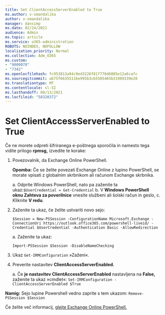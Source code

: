 ```yaml
---
title: Set ClientAccessServerEnabled to True
ms.author: v-smandalika
author: v-smandalika
manager: dansimp
ms.date: 02/24/2021
audience: Admin
ms.topic: article
ms.service: o365-administration
ROBOTS: NOINDEX, NOFOLLOW
localization_priority: Normal
ms.collection: Adm_O365
ms.custom:
- "9000078"
- "7342"
ms.openlocfilehash: fc953813a94c9ed3226f81f776d6085e12a6cafc
ms.sourcegitcommit: ab75f66355116e995b3cb5505465b31989339e28
ms.translationtype: MT
ms.contentlocale: sl-SI
ms.lasthandoff: 08/13/2021
ms.locfileid: "58320372"
---
```

# <a name="set-clientaccessserverenabled-to-true"></a>Set ClientAccessServerEnabled to True

Če ne morete odpreti šifriranega e-poštnega sporočila in namesto tega vidite prilogo **rpmsg,** izvedite te korake:

1. Povezovalnik, da Exchange Online PowerShell.

    **Opomba:** Če se želite povezati Exchange Online z lupino PowerShell, se morate vpisati z globalnim skrbnikom ali računom Exchange skrbnika.

   a. Odprite Windows PowerShell, nato pa zaženite ta ukaz:`$UserCredential = Get-Credential`
   b. V **Windows PowerShell oknu Zahteva za poverilnice** vnesite službeni ali šolski račun in geslo, c. Kliknite **V redu**. 

2. Zaženite ta ukaz, če želite ustvariti novo sejo:

    `$Session = New-PSSession -ConfigurationName Microsoft.Exchange -ConnectionUri https://outlook.office365.com/powershell-liveid/ -Credential $UserCredential -Authentication Basic -AllowRedirection`

    a. Zaženite ta ukaz:
    
    `Import-PSSession $Session -DisableNameChecking`

3. Ukaz `Get-IRMConfiguration` »Zaženi«.

4. Preverite nastavitev **ClientAccessServerEnabled.** 

    a. Če **je nastavitev ClientAccessServerEnabled** nastavljena na **False,** zaženite ta ukaz »cmdlet«: `Set-IRMConfiguration -ClientAccessServerEnabled $True`

**Namig:** Sejo lupine Powershell vedno zaprite s tem ukazom: `Remove-PSSession $Session`

Če želite več informacij, [glejte Exchange Online PowerShell.](https://docs.microsoft.com/powershell/exchange/connect-to-exchange-online-powershell)

